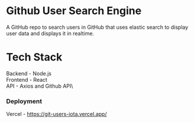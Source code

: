# Github User Search Engine
A GitHub repo to search users in GitHub that uses elastic search to display user data and displays it in realtime.

# Tech Stack

Backend - Node.js\
Frontend - React\
API - Axios and Github API\

### Deployment
Vercel - https://git-users-iota.vercel.app/
